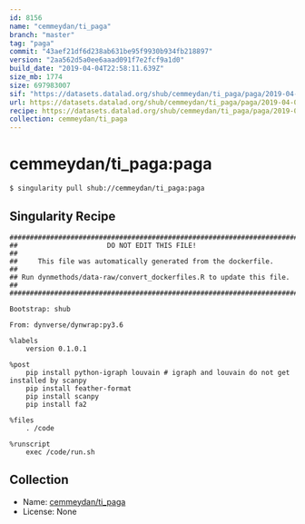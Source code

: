 ```yaml
---
id: 8156
name: "cemmeydan/ti_paga"
branch: "master"
tag: "paga"
commit: "43aef21df6d238ab631be95f9930b934fb218897"
version: "2aa562d5a0ee6aaad091f7e2fcf9a1d0"
build_date: "2019-04-04T22:58:11.639Z"
size_mb: 1774
size: 697983007
sif: "https://datasets.datalad.org/shub/cemmeydan/ti_paga/paga/2019-04-04-43aef21d-2aa562d5/2aa562d5a0ee6aaad091f7e2fcf9a1d0.simg"
url: https://datasets.datalad.org/shub/cemmeydan/ti_paga/paga/2019-04-04-43aef21d-2aa562d5/
recipe: https://datasets.datalad.org/shub/cemmeydan/ti_paga/paga/2019-04-04-43aef21d-2aa562d5/Singularity
collection: cemmeydan/ti_paga
---
```


# cemmeydan/ti_paga:paga

```bash
$ singularity pull shub://cemmeydan/ti_paga:paga
```

## Singularity Recipe

```singularity
########################################################################
##                      DO NOT EDIT THIS FILE!                        ##
##     This file was automatically generated from the dockerfile.     ##
## Run dynmethods/data-raw/convert_dockerfiles.R to update this file. ##
########################################################################

Bootstrap: shub

From: dynverse/dynwrap:py3.6

%labels
    version 0.1.0.1

%post
    pip install python-igraph louvain # igraph and louvain do not get installed by scanpy
    pip install feather-format
    pip install scanpy
    pip install fa2

%files
    . /code

%runscript
    exec /code/run.sh
```

## Collection

 - Name: [cemmeydan/ti_paga](https://github.com/cemmeydan/ti_paga)
 - License: None

